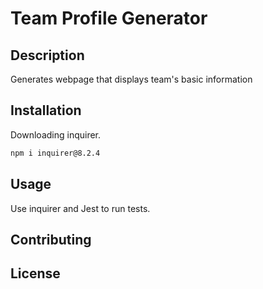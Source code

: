 # Team Profile Generator

## Description
Generates webpage that displays team's basic information
## Installation

Downloading inquirer.

```bash
npm i inquirer@8.2.4
```

## Usage
Use inquirer and Jest to run tests.

## Contributing


## License
